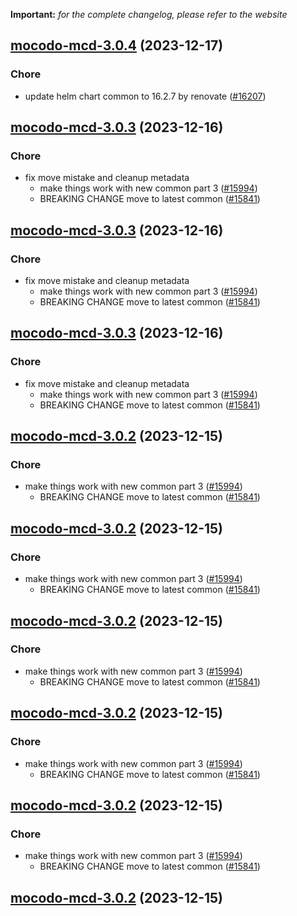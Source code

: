 **Important:**
*for the complete changelog, please refer to the website*




## [mocodo-mcd-3.0.4](https://github.com/truecharts/charts/compare/mocodo-mcd-3.0.3...mocodo-mcd-3.0.4) (2023-12-17)

### Chore

- update helm chart common to 16.2.7 by renovate ([#16207](https://github.com/truecharts/charts/issues/16207))
  
  


## [mocodo-mcd-3.0.3](https://github.com/truecharts/charts/compare/mocodo-mcd-2.0.14...mocodo-mcd-3.0.3) (2023-12-16)

### Chore

- fix move mistake and cleanup metadata
  - make things work with new common part 3 ([#15994](https://github.com/truecharts/charts/issues/15994))
  - BREAKING CHANGE move to latest common ([#15841](https://github.com/truecharts/charts/issues/15841))
  
  


## [mocodo-mcd-3.0.3](https://github.com/truecharts/charts/compare/mocodo-mcd-2.0.14...mocodo-mcd-3.0.3) (2023-12-16)

### Chore

- fix move mistake and cleanup metadata
  - make things work with new common part 3 ([#15994](https://github.com/truecharts/charts/issues/15994))
  - BREAKING CHANGE move to latest common ([#15841](https://github.com/truecharts/charts/issues/15841))
  
  


## [mocodo-mcd-3.0.3](https://github.com/truecharts/charts/compare/mocodo-mcd-2.0.14...mocodo-mcd-3.0.3) (2023-12-16)

### Chore

- fix move mistake and cleanup metadata
  - make things work with new common part 3 ([#15994](https://github.com/truecharts/charts/issues/15994))
  - BREAKING CHANGE move to latest common ([#15841](https://github.com/truecharts/charts/issues/15841))
  
  


## [mocodo-mcd-3.0.2](https://github.com/truecharts/charts/compare/mocodo-mcd-2.0.14...mocodo-mcd-3.0.2) (2023-12-15)

### Chore

- make things work with new common part 3 ([#15994](https://github.com/truecharts/charts/issues/15994))
  - BREAKING CHANGE move to latest common ([#15841](https://github.com/truecharts/charts/issues/15841))
  
  


## [mocodo-mcd-3.0.2](https://github.com/truecharts/charts/compare/mocodo-mcd-2.0.14...mocodo-mcd-3.0.2) (2023-12-15)

### Chore

- make things work with new common part 3 ([#15994](https://github.com/truecharts/charts/issues/15994))
  - BREAKING CHANGE move to latest common ([#15841](https://github.com/truecharts/charts/issues/15841))
  
  


## [mocodo-mcd-3.0.2](https://github.com/truecharts/charts/compare/mocodo-mcd-2.0.14...mocodo-mcd-3.0.2) (2023-12-15)

### Chore

- make things work with new common part 3 ([#15994](https://github.com/truecharts/charts/issues/15994))
  - BREAKING CHANGE move to latest common ([#15841](https://github.com/truecharts/charts/issues/15841))
  
  


## [mocodo-mcd-3.0.2](https://github.com/truecharts/charts/compare/mocodo-mcd-2.0.14...mocodo-mcd-3.0.2) (2023-12-15)

### Chore

- make things work with new common part 3 ([#15994](https://github.com/truecharts/charts/issues/15994))
  - BREAKING CHANGE move to latest common ([#15841](https://github.com/truecharts/charts/issues/15841))
  
  


## [mocodo-mcd-3.0.2](https://github.com/truecharts/charts/compare/mocodo-mcd-2.0.14...mocodo-mcd-3.0.2) (2023-12-15)

### Chore

- make things work with new common part 3 ([#15994](https://github.com/truecharts/charts/issues/15994))
  - BREAKING CHANGE move to latest common ([#15841](https://github.com/truecharts/charts/issues/15841))
  
  


## [mocodo-mcd-3.0.2](https://github.com/truecharts/charts/compare/mocodo-mcd-2.0.14...mocodo-mcd-3.0.2) (2023-12-15)
